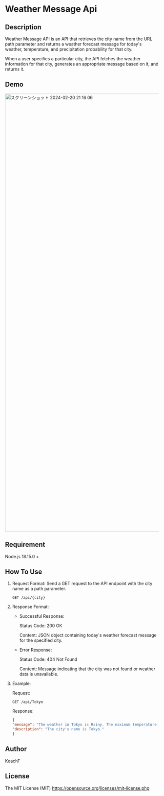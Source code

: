 # Weather Message Api

## Description

Weather Message API is an API that retrieves the city name from the URL path parameter and returns a weather forecast message for today's weather, temperature, and precipitation probability for that city. 

When a user specifies a particular city, the API fetches the weather information for that city, generates an appropriate message based on it, and returns it.

## Demo
<img width="1432" alt="スクリーンショット 2024-02-20 21 16 06" src="https://github.com/KeachT/weather-message-api/assets/62630204/1e68fb85-af15-46db-b8b4-54ffd988d2cc">

## Requirement

Node.js 18.15.0 +

## How To Use

1. Request Format:
   Send a GET request to the API endpoint with the city name as a path parameter.

    ```http
    GET /api/{city}
    ```

2. Response Format:

   - Successful Response:
   
      Status Code: 200 OK
     
      Content: JSON object containing today's weather forecast message for the specified city.

   - Error Response:

      Status Code: 404 Not Found

      Content: Message indicating that the city was not found or weather data is unavailable.

4. Example:

   Request:
   ```http
   GET /api/Tokyo
   ```

   Response:
   ```json
   {
   "message": "The weather in Tokyo is Rainy. The maximum temperature is 21.9°C, the minimum temperature is 7.9°C, and P.O.P is 58%.",
   "description": "The city's name is Tokyo."
   }
   ```


## Author

KeachT

## License

The MIT License (MIT)
https://opensource.org/licenses/mit-license.php
